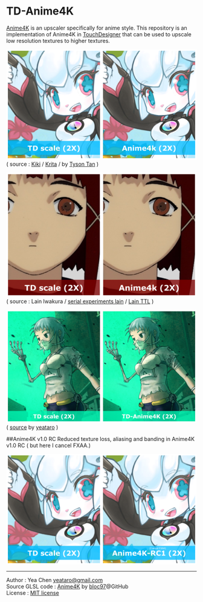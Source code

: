 TD-Anime4K
===
[Anime4K](https://github.com/bloc97/Anime4K) is an upscaler specifically for anime style. This repository is an implementation of Anime4K in [TouchDesigner](http://www.derivative.ca/) that can be used to upscale low resolution textures to higher textures.

![](./img/exp4.png)
( source : [Kiki](https://krita.org/en/about/kiki/) / [Krita](https://krita.org/) / by [Tyson Tan](https://www.deviantart.com/tysontan) )

![](./img/exp2.png)
( source : Lain Iwakura / [serial experiments lain](https://en.wikipedia.org/wiki/Serial_Experiments_Lain) / [Lain TTL](https://www.nbcuni.co.jp/rondorobe/anime/lain/ttl/) )

![](./img/exp3.png)
( [source](https://www.pixiv.net/member_illust.php?mode=medium&illust_id=43169932) by [yeataro](https://www.pixiv.net/member.php?id=833836) )

##Anime4K v1.0 RC
Reduced texture loss, aliasing and banding in Anime4K v1.0 RC ( but here I cancel FXAA.)

![](./img/exp4_RC1.png)

---
Author : Yea Chen <yeataro@gmail.com> \
Source GLSL code : [Anime4K](https://github.com/bloc97/Anime4K) by [bloc97](https://github.com/bloc97)@GitHub \
License : [MIT license](https://github.com/yeataro/TD-Anime4K/blob/master/LICENSE)